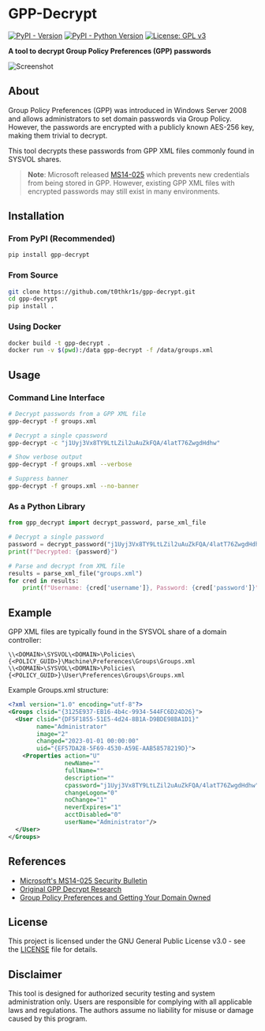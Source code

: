 # GPP-Decrypt

[![PyPI - Version](https://img.shields.io/pypi/v/gpp-decrypt)](https://pypi.org/project/gpp-decrypt/)
[![PyPI - Python Version](https://img.shields.io/pypi/pyversions/gpp-decrypt)](https://pypi.org/project/gpp-decrypt/)
[![License: GPL v3](https://img.shields.io/badge/License-GPLv3-blue.svg)](https://www.gnu.org/licenses/gpl-3.0)


**A tool to decrypt Group Policy Preferences (GPP) passwords**

![Screenshot](https://i.imgur.com/dn7tNDc.png)

## About

Group Policy Preferences (GPP) was introduced in Windows Server 2008 and allows administrators to set domain passwords via Group Policy. However, the passwords are encrypted with a publicly known AES-256 key, making them trivial to decrypt.

This tool decrypts these passwords from GPP XML files commonly found in SYSVOL shares.

> **Note**: Microsoft released [MS14-025](https://support.microsoft.com/en-us/topic/ms14-025-vulnerability-in-group-policy-preferences-could-allow-elevation-of-privilege-may-13-2014-60734e15-af79-26ca-ea53-8cd617073c30) which prevents new credentials from being stored in GPP. However, existing GPP XML files with encrypted passwords may still exist in many environments.

## Installation

### From PyPI (Recommended)

```bash
pip install gpp-decrypt
```

### From Source

```bash
git clone https://github.com/t0thkr1s/gpp-decrypt.git
cd gpp-decrypt
pip install .
```

### Using Docker

```bash
docker build -t gpp-decrypt .
docker run -v $(pwd):/data gpp-decrypt -f /data/groups.xml
```

## Usage

### Command Line Interface

```bash
# Decrypt passwords from a GPP XML file
gpp-decrypt -f groups.xml

# Decrypt a single cpassword
gpp-decrypt -c "j1Uyj3Vx8TY9LtLZil2uAuZkFQA/4latT76ZwgdHdhw"

# Show verbose output
gpp-decrypt -f groups.xml --verbose

# Suppress banner
gpp-decrypt -f groups.xml --no-banner
```

### As a Python Library

```python
from gpp_decrypt import decrypt_password, parse_xml_file

# Decrypt a single password
password = decrypt_password("j1Uyj3Vx8TY9LtLZil2uAuZkFQA/4latT76ZwgdHdhw")
print(f"Decrypted: {password}")

# Parse and decrypt from XML file
results = parse_xml_file("groups.xml")
for cred in results:
    print(f"Username: {cred['username']}, Password: {cred['password']}")
```

## Example

GPP XML files are typically found in the SYSVOL share of a domain controller:
```
\\<DOMAIN>\SYSVOL\<DOMAIN>\Policies\{<POLICY_GUID>}\Machine\Preferences\Groups\Groups.xml
\\<DOMAIN>\SYSVOL\<DOMAIN>\Policies\{<POLICY_GUID>}\User\Preferences\Groups\Groups.xml
```

Example Groups.xml structure:
```xml
<?xml version="1.0" encoding="utf-8"?>
<Groups clsid="{3125E937-EB16-4b4c-9934-544FC6D24D26}">
  <User clsid="{DF5F1855-51E5-4d24-8B1A-D9BDE98BA1D1}" 
        name="Administrator" 
        image="2" 
        changed="2023-01-01 00:00:00" 
        uid="{EF57DA28-5F69-4530-A59E-AAB58578219D}">
    <Properties action="U" 
                newName="" 
                fullName="" 
                description="" 
                cpassword="j1Uyj3Vx8TY9LtLZil2uAuZkFQA/4latT76ZwgdHdhw" 
                changeLogon="0" 
                noChange="1" 
                neverExpires="1" 
                acctDisabled="0" 
                userName="Administrator"/>
  </User>
</Groups>
```

## References

- [Microsoft's MS14-025 Security Bulletin](https://support.microsoft.com/en-us/topic/ms14-025-vulnerability-in-group-policy-preferences-could-allow-elevation-of-privilege-may-13-2014-60734e15-af79-26ca-ea53-8cd617073c30)
- [Original GPP Decrypt Research](https://labs.portcullis.co.uk/blog/are-you-considering-using-microsoft-group-policy-preferences/)
- [Group Policy Preferences and Getting Your Domain 0wned](https://www.rapid7.com/blog/post/2016/07/27/pentesting-in-the-real-world-group-policy-pwnage/)

## License

This project is licensed under the GNU General Public License v3.0 - see the [LICENSE](LICENSE) file for details.

## Disclaimer

This tool is designed for authorized security testing and system administration only. Users are responsible for complying with all applicable laws and regulations. The authors assume no liability for misuse or damage caused by this program.
